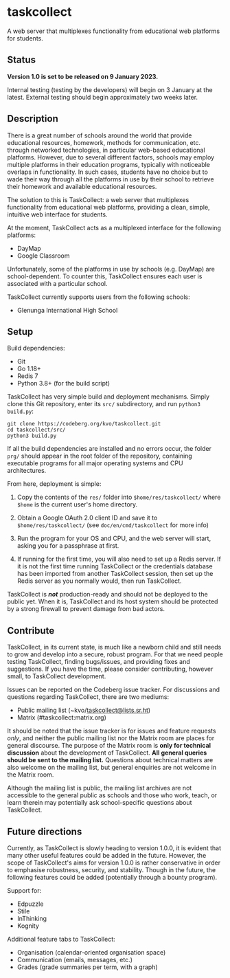 # taskcollect
A web server that multiplexes functionality from educational web platforms for students.

## Status

**Version 1.0 is set to be released on 9 January 2023.**

Internal testing (testing by the developers) will begin on 3 January at the latest. External testing should begin approximately two weeks later.

## Description

There is a great number of schools around the world that provide educational resources, homework, methods for communication, etc. through networked technologies, in particular web-based educational platforms. However, due to several different factors, schools may employ multiple platforms in their education programs, typically with noticeable overlaps in functionality. In such cases, students have no choice but to wade their way through all the platforms in use by their school to retrieve their homework and available educational resources.

The solution to this is TaskCollect: a web server that multiplexes functionality from educational web platforms, providing a clean, simple, intuitive web interface for students.

At the moment, TaskCollect acts as a multiplexed interface for the following platforms:
  * DayMap
  * Google Classroom

Unfortunately, some of the platforms in use by schools (e.g. DayMap) are school-dependent. To counter this, TaskCollect ensures each user is associated with a particular school.

TaskCollect currently supports users from the following schools:
  * Glenunga International High School

## Setup

Build dependencies:
  * Git
  * Go 1.18+
  * Redis 7
  * Python 3.8+ (for the build script)

TaskCollect has very simple build and deployment mechanisms. Simply clone this Git repository, enter its `src/` subdirectory, and run `python3 build.py`:

```
git clone https://codeberg.org/kvo/taskcollect.git
cd taskcollect/src/
python3 build.py
```

If all the build dependencies are installed and no errors occur, the folder `prg/` should appear in the root folder of the repository, containing executable programs for all major operating systems and CPU architectures.

From here, deployment is simple:

  1. Copy the contents of the `res/` folder into `$home/res/taskcollect/` where `$home` is the current user's home directory.

  2. Obtain a Google OAuth 2.0 client ID and save it to `$home/res/taskcollect/` (see `doc/en/cmd/taskcollect` for more info)

  3. Run the program for your OS and CPU, and the web server will start, asking you for a passphrase at first.

  4. If running for the first time, you will also need to set up a Redis server. If it is not the first time running TaskCollect or the credentials database has been imported from another TaskCollect session, then set up the Redis server as you normally would, then run TaskCollect.


TaskCollect is ***not*** production-ready and should not be deployed to the public yet. When it is, TaskCollect and its host system should be protected by a strong firewall to prevent damage from bad actors.

## Contribute

TaskCollect, in its current state, is much like a newborn child and still needs to grow and develop into a secure, robust program. For that we need people testing TaskCollect, finding bugs/issues, and providing fixes and suggestions. If you have the time, please consider contributing, however small, to TaskCollect development.

Issues can be reported on the Codeberg issue tracker. For discussions and questions regarding TaskCollect, there are two mediums:

  * Public mailing list (~kvo/taskcollect@lists.sr.ht)
  * Matrix (#taskcollect:matrix.org)

It should be noted that the issue tracker is for issues and feature requests *only*, and neither the public mailing list nor the Matrix room are places for general discourse. The purpose of the Matrix room is **only for technical discussion** about the development of TaskCollect. **All general queries should be sent to the mailing list.** Questions about technical matters are also welcome on the mailing list, but general enquiries are not welcome in the Matrix room.

Although the mailing list is public, the mailing list archives are not accessible to the general public as schools and those who work, teach, or learn therein may potentially ask school-specific questions about TaskCollect.

## Future directions

Currently, as TaskCollect is slowly heading to version 1.0.0, it is evident that many other useful features could be added in the future. However, the scope of TaskCollect's aims for version 1.0.0 is rather conservative in order to emphasise robustness, security, and stability. Though in the future, the following features could be added (potentially through a bounty program).

Support for:

  * Edpuzzle
  * Stile
  * InThinking
  * Kognity

Additional feature tabs to TaskCollect:

  * Organisation (calendar-oriented organisation space)
  * Communication (emails, messages, etc.)
  * Grades (grade summaries per term, with a graph)
